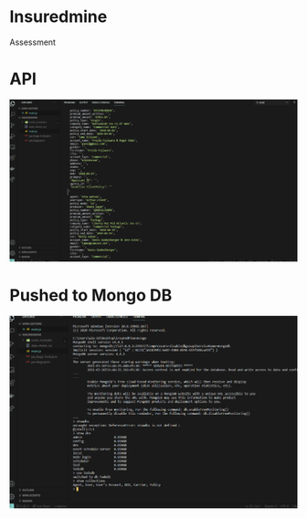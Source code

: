 # Insuredmine
Assessment 
  
  # API 
![](images/rd-1.png)
  # Pushed to Mongo DB
![](images/rd-2.png)
